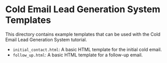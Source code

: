 # Cold Email Lead Generation System Templates

This directory contains example templates that can be used with the Cold Email Lead Generation System tutorial.

- `initial_contact.html`: A basic HTML template for the initial cold email.
- `follow_up.html`: A basic HTML template for a follow-up email.
